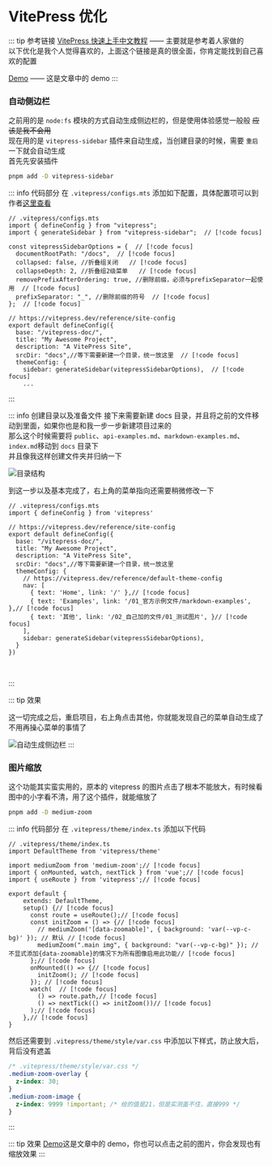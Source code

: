 # VitePress 优化

::: tip 参考链接
[VitePress 快速上手中文教程](https://vitepress.yiov.top/) —— 主要就是参考着人家做的<br>
以下优化是我个人觉得喜欢的，上面这个链接是真的很全面，你肯定能找到自己喜欢的配置<br>

[Demo](https://swkende.github.io/vitepress-doc/) —— 这是文章中的 demo
:::

### 自动侧边栏

之前用的是 `node:fs` 模块的方式自动生成侧边栏的，但是使用体验感觉一般般 ~~应该是我不会用~~<br>
现在用的是 `vitepress-sidebar` 插件来自动生成，当创建目录的时候，需要 `重启` 一下就会自动生成<br>
首先先安装插件

```sh
pnpm add -D vitepress-sidebar
```

::: info 代码部分
在 `.vitepress/configs.mts` 添加如下配置，具体配置项可以到作者[这里查看](https://vitepress-sidebar.jooy2.com/guide/api)

```ts{3,5,6,7,8,9,10,11,18,20}
// .vitepress/configs.mts
import { defineConfig } from "vitepress";
import { generateSidebar } from "vitepress-sidebar";  // [!code focus]

const vitepressSidebarOptions = {  // [!code focus]
  documentRootPath: "/docs",  // [!code focus]
  collapsed: false, //折叠组关闭   // [!code focus]
  collapseDepth: 2, //折叠组2级菜单   // [!code focus]
  removePrefixAfterOrdering: true, //删除前缀，必须与prefixSeparator一起使用  // [!code focus]
  prefixSeparator: "_", //删除前缀的符号  // [!code focus]
};  // [!code focus]

// https://vitepress.dev/reference/site-config
export default defineConfig({
  base: "/vitepress-doc/",
  title: "My Awesome Project",
  description: "A VitePress Site",
  srcDir: "docs",//等下需要新建一个目录，统一放这里  // [!code focus]
  themeConfig: {
    sidebar: generateSidebar(vitepressSidebarOptions),  // [!code focus]
    ...
```

:::

::: info 创建目录以及准备文件
接下来需要新建 docs 目录，并且将之前的文件移动到里面，如果你也是和我一步一步新建项目过来的<br>
那么这个时候需要将 `public`、`api-examples.md`、`markdown-examples.md`、`index.md`移动到 `docs` 目录下<br>
并且像我这样创建文件夹并归纳一下

![目录结构](/VitePress/03/目录结构.png)

到这一步以及基本完成了，右上角的菜单指向还需要稍微修改一下

```ts{12,13,14,15,16}
// .vitepress/configs.mts
import { defineConfig } from 'vitepress'

// https://vitepress.dev/reference/site-config
export default defineConfig({
  base: "/vitepress-doc/",
  title: "My Awesome Project",
  description: "A VitePress Site",
  srcDir: "docs",//等下需要新建一个目录，统一放这里
  themeConfig: {
    // https://vitepress.dev/reference/default-theme-config
    nav: [
      { text: 'Home', link: '/' },// [!code focus]
      { text: 'Examples', link: '/01_官方示例文件/markdown-examples', },// [!code focus]
      { text: '其他', link: '/02_自己加的文件/01_测试图片', }// [!code focus]
    ],
    sidebar: generateSidebar(vitepressSidebarOptions),
  }
})

```

<br>

:::

::: tip 效果

这一切完成之后，重启项目，右上角点击其他，你就能发现自己的菜单自动生成了<br>
不用再操心菜单的事情了

![自动生成侧边栏](/VitePress/03/自动生成侧边栏.png)
:::

### 图片缩放

这个功能其实蛮实用的，原本的 vitepress 的图片点击了根本不能放大，有时候看图中的小字看不清，用了这个插件，就能缩放了

```sh
pnpm add -D medium-zoom

```

::: info 代码部分
在 `.vitepress/theme/index.ts` 添加以下代码

```ts{4,5,6,10,11,12,13,14,15,16,17,18,19,20,21,22,23}
// .vitepress/theme/index.ts
import DefaultTheme from 'vitepress/theme'

import mediumZoom from 'medium-zoom';// [!code focus]
import { onMounted, watch, nextTick } from 'vue';// [!code focus]
import { useRoute } from 'vitepress';// [!code focus]

export default {
    extends: DefaultTheme,
    setup() {// [!code focus]
      const route = useRoute();// [!code focus]
      const initZoom = () => {// [!code focus]
        // mediumZoom('[data-zoomable]', { background: 'var(--vp-c-bg)' }); // 默认 // [!code focus]
        mediumZoom(".main img", { background: "var(--vp-c-bg)" }); // 不显式添加{data-zoomable}的情况下为所有图像启用此功能// [!code focus]
      };// [!code focus]
      onMounted(() => {// [!code focus]
        initZoom(); // [!code focus]
      }); // [!code focus]
      watch(  // [!code focus]
        () => route.path,// [!code focus]
        () => nextTick(() => initZoom())// [!code focus]
      );// [!code focus]
    },// [!code focus]
}
```

然后还需要到 `.vitepress/theme/style/var.css` 中添加以下样式，防止放大后，背后没有遮盖<br>

```css
/* .vitepress/theme/style/var.css */
.medium-zoom-overlay {
  z-index: 30;
}
.medium-zoom-image {
  z-index: 9999 !important; /* 给的值是21，但是实测盖不住，直接999 */
}
```

:::

::: tip 效果
[Demo](https://swkende.github.io/vitepress-doc/02_自己加的文件/01_测试图片.html)这是文章中的 demo，你也可以点击之前的图片，你会发现也有缩放效果
:::
